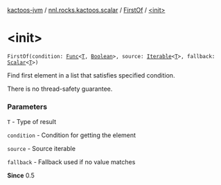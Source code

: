 [kactoos-jvm](../../index.md) / [nnl.rocks.kactoos.scalar](../index.md) / [FirstOf](index.md) / [&lt;init&gt;](./-init-.md)

# &lt;init&gt;

`FirstOf(condition: `[`Func`](../../nnl.rocks.kactoos/-func/index.md)`<`[`T`](index.md#T)`, `[`Boolean`](https://kotlinlang.org/api/latest/jvm/stdlib/kotlin/-boolean/index.html)`>, source: `[`Iterable`](https://kotlinlang.org/api/latest/jvm/stdlib/kotlin.collections/-iterable/index.html)`<`[`T`](index.md#T)`>, fallback: `[`Scalar`](../../nnl.rocks.kactoos/-scalar/index.md)`<`[`T`](index.md#T)`>)`

Find first element in a list that satisfies specified condition.

There is no thread-safety guarantee.

### Parameters

`T` - Type of result

`condition` - Condition for getting the element

`source` - Source iterable

`fallback` - Fallback used if no value matches

**Since**
0.5

